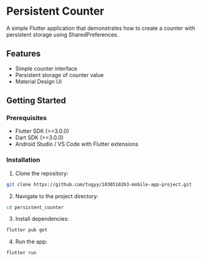 # Persistent Counter

A simple Flutter application that demonstrates how to create a counter with persistent storage using SharedPreferences.

## Features

- Simple counter interface
- Persistent storage of counter value
- Material Design UI

## Getting Started

### Prerequisites

- Flutter SDK (>=3.0.0)
- Dart SDK (>=3.0.0)
- Android Studio / VS Code with Flutter extensions

### Installation

1. Clone the repository:
```bash
git clone https://github.com/tugyy/1030510263-mobile-app-project.git
```

2. Navigate to the project directory:
```bash
cd persistent_counter
```

3. Install dependencies:
```bash
flutter pub get
```

4. Run the app:
```bash
flutter run
```
